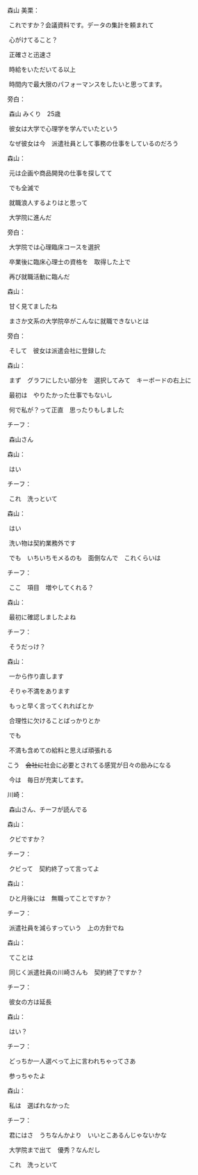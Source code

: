 森山 美栗：

​	これですか？会議資料です。データの集計を頼まれて

​	心がけてること？

​	正確さと迅速さ

​	時給をいただいてる以上

​	時間内で最大限のパフォーマンスをしたいと思ってます。



旁白：

​	森山 みくり　25歳

​	彼女は大学で心理学を学んでいたという

​	なぜ彼女は今　派遣社員として事務の仕事をしているのだろう



森山：

​	元は企画や商品開発の仕事を探してて

​	でも全滅で

​	就職浪人するよりはと思って

​	大学院に進んだ



旁白：

​	大学院では心理臨床コースを選択

​	卒業後に臨床心理士の資格を　取得した上で

​	再び就職活動に臨んだ



森山：

​	甘く見てましたね

​	まさか文系の大学院卒がこんなに就職できないとは



旁白：

​	そして　彼女は派遣会社に登録した



森山：

​	まず　グラフにしたい部分を　選択してみて　キーボードの右上に

​	最初は　やりたかった仕事でもないし

​	何で私が？って正直　思ったりもしました



チーフ：

​	森山さん



森山：

​	はい



チーフ：

​	これ　洗っといて



森山：

​	はい

​	洗い物は契約業務外です

​	でも　いちいちモメるのも　面倒なんで　これくらいは



チーフ：

​	ここ　項目　増やしてくれる？



森山：

​	最初に確認しましたよね



チーフ：

​	そうだっけ？



森山：

​	一から作り直します

​	そりゃ不満をあります

​	もっと早く言ってくれればとか

​	合理性に欠けることばっかりとか

​	でも

​	不満も含めての給料と思えば頑張れる

​	こう　~~会社に~~社会に必要とされてる感覚が日々の励みになる

​	今は　毎日が充実してます。



川崎：

​	森山さん、チーフが読んでる



森山：

​	クビですか？



チーフ：

​	クビって　契約終了って言ってよ



森山：

​	ひと月後には　無職ってことですか？



チーフ：

​	派遣社員を減らすっていう　上の方針でね



森山：

​	てことは

​	同じく派遣社員の川崎さんも　契約終了ですか？



チーフ：

​	彼女の方は延長



森山：

​	はい？



チーフ：

​	どっちか一人選べって上に言われちゃってさあ

​	参っちゃたよ



森山：

​	私は　選ばれなかった



チーフ：

​	君にはさ　うちなんかより　いいとこあるんじゃないかな

​	大学院まで出て　優秀？なんだし

​	これ　洗っといて

